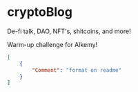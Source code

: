 # cryptoBlog
De-fi talk, DAO, NFT's, shitcoins, and more!

Warm-up challenge for Alkemy!

``` JSON
[
    {
        "Comment": "format on readme"
    }
]